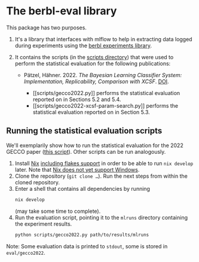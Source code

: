 # The berbl-eval library


This package has two purposes.

1. It's a library that interfaces with mlflow to help in extracting data logged
   during experiments using the [berbl experiments
   library](https://github.com/berbl-dev/berbl-exp).
2. It contains the scripts (in the [scripts directory](scripts/)) that were used
   to perform the statistical evaluation for the following publications:

   - Pätzel, Hähner. 2022. *The Bayesian Learning Classifier System:
     Implementation, Replicability, Comparison with XCSF*.
     [DOI](https://doi.org/10.1145/3512290.3528736).

     - [[scripts/gecco2022.py]] performs the statistical evaluation reported on
       in Sections 5.2 and 5.4.
     - [[scripts/gecco2022-xcsf-param-search.py]] performs the statistical
       evaluation reported on in Section 5.3.


## Running the statistical evaluation scripts


We'll exemplarily show how to run the statistical evaluation for the 2022 GECCO
paper ([this script](scripts/gecco2022.py)). Other scripts can be run
analogously.


1. Install
   [Nix](https://nixos.org/manual/nix/stable/installation/installing-binary.html)
   [including flakes support](https://nixos.wiki/wiki/Flakes) in order to be
   able to run `nix develop` later.  Note that [Nix does not yet support
   Windows](https://nixos.org/manual/nix/stable/installation/supported-platforms.html).
2. Clone the repository (`git clone …`). Run the next steps from within the
   cloned repository.
3. Enter a shell that contains all dependencies by running
   ```bash
   nix develop
   ```
   (may take some time to complete).
4. Run the evaluation script, pointing it to the `mlruns` directory containing the
   experiment results.
   ```bash
   python scripts/gecco2022.py path/to/results/mlruns
   ```


Note: Some evaluation data is printed to `stdout`, some is stored in `eval/gecco2022`.


<!-- Local Variables: -->
<!-- mode: markdown -->
<!-- End: -->
